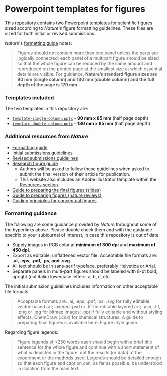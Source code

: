 # Powerpoint templates for figures
This repository contains two Powerpoint templates for scientific figures sized according to _Nature's_ figure formatting guidelines. These files are sized for both initial or revised submissions.

_Nature_'s [formatting guide](https://www.nature.com/nature/for-authors/formatting-guide) notes:
> Figures should not contain more than one panel unless the parts are logically connected; each panel of a multipart figure should be sized so that the whole figure can be reduced by the same amount and reproduced on the printed page at the smallest size at which essential details are visible. For guidance, **Nature’s standard figure sizes are 90 mm (single column) and 180 mm (double column) and the full depth of the page is 170 mm**.

### Templates included
The two templates in this repository are:
- [`template-single-column.pptx`](template-single-column.pptx) - **90 mm x 85 mm** (half page depth)
- [`template-double-column.pptx`](template-double-column.pptx) - **180 mm x 85 mm** (half page depth)

### Additional resources from _Nature_
- [Formatting guide](https://www.nature.com/nature/for-authors/formatting-guide)
- [Initial submissions guidelines](https://www.nature.com/nature/for-authors/initial-submission)
- [Revised submissions guidelines](https://www.nature.com/nature/for-authors/final-submission)
- [Research figure guide](https://research-figure-guide.nature.com)
  - Authors will be asked to follow these guidelines when asked to submit the final version of their article for publication.
  - This website also includes an Adobe Illustrator template within the [Resources section](https://research-figure-guide.nature.com/resources/templates/).
- [Guide to preparing the final figures (slides)](https://www.nature.com/documents/Final_guide_to_authors.pdf)
- [Guide to preparing figures (nature reviews)](https://www.nature.com/documents/natrev-figure-guidelines-v1.pdf)
- [Guiding principles for conceptual figures](https://www.nature.com/documents/Nature_scientific_illustration_author_guide.pdf)

### Formatting guidance
The following are some guidance provided by _Nature_ throughout some of the hyperlinks above. Please double check them and with the guidance specific to your subjournal of interest, in case this repository is out of date.
- Supply images in RGB color at **minimum of 300 dpi** and **maximum of 450 dpi**.
- Export as editable, unflattened vector file. Acceptable file formats are: **.ai, .eps, .pdf, .ps, and .svg**.
- All text should be in sans-serif typeface, preferably Helvetica or Arial.
- Separate panels in multi-part figures should be labeled with 8-pt bold, upright (not italic) lowercase letters: a, b, c, etc.

The initial submission guidelines includes information on other acceptable file formats:
> Acceptable formats are: .ai, .eps, .pdf, .ps, .svg for fully editable vector-based art; layered .psd or .tif for editable layered art; .psd, .tif, .png or .jpg for bitmap images; .ppt if fully editable and without styling effects; ChemDraw (.cdx) for chemical structures. A guide to preparing final figures is available here: Figure style guide.

Regarding figure legends:
> Figure legends of <250 words each should begin with a brief title sentence for the whole figure and continue with a short statement of what is depicted in the figure, not the results (or data) of the experiment or the methods used. Legends should be detailed enough so that each figure and caption can, as far as possible, be understood in isolation from the main text.

